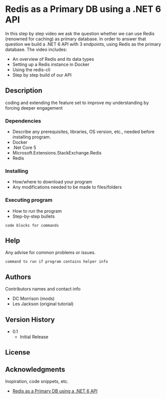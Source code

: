 
# Redis as a Primary DB using a .NET 6 API

In this step by step video we ask the question whether we can use Redis (renowned for caching) as primary database. In order to answer that question we build a .NET 6 API with 3 endpoints, using Redis as the primary database. The video includes:

* An overview of Redis and its data types
* Setting up a Redis instance in Docker
* Using the redis-cli
* Step by step build of our API

## Description

coding and extending the feature set to improve my understanding by forcing deeper engagement

### Dependencies

* Describe any prerequisites, libraries, OS version, etc., needed before installing program.
* Docker
* .Net Core 5
* Microsoft.Extensions.StackExchange.Redis
* Redis

### Installing

* How/where to download your program
* Any modifications needed to be made to files/folders

### Executing program

* How to run the program
* Step-by-step bullets
```
code blocks for commands
```

## Help

Any advise for common problems or issues.
```
command to run if program contains helper info
```

## Authors

Contributors names and contact info

* DC Morrison (mods)
* Les Jackson (original tutorial)

## Version History

* 0.1
    * Initial Release

## License

## Acknowledgments

Inspiration, code snippets, etc.
* [Redis as a Primary DB using a .NET 6 API](https://www.youtube.com/watch?v=GgyizgXwXAg)
